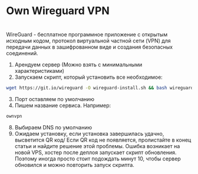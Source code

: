 # Own Wireguard VPN
#

WireGuard - бесплатное программное приложение с открытым исходным кодом, протокол виртуальной частной сети (VPN) для передачи данных в зашифрованном виде и создания безопасных соединений.
1. Арендуем сервер (Можно взять с минимальными характеристиками) 
2. Запускаем скрипт, который установить все необходимое:

```sh
wget https://git.io/wireguard -O wireguard-install.sh && bash wireguard-install.sh
```
3. Порт оставляем по умолчанию
4. Пишем название сервиса. Например:
 ```sh
 ownvpn
 ```
8. Выбираем DNS по умолчанию
9. Ожидаем установку, если установка завершилась удачно, высветится QR код/ Если QR код не появляется, пролистайте в конец статьи и найдите решение этой проблемы. Ошибка возникает на новой VPS, хостер после деплоя запускает скрипт обновления. Поэтому иногда просто стоит подождать минут 10, чтобы сервер обновился и можно повторить запуск скрипта.
 

 
   
